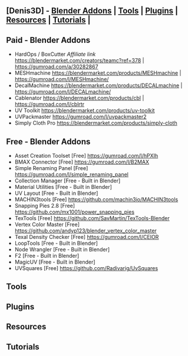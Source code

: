 ## [Denis3D] - [Blender Addons](#blender) | [Tools](#tools) | [Plugins](#plugins) | [Resources](#resources) | [Tutorials](#tutorials) |

<a name="blender"></a>
## Paid - Blender Addons

- HardOps / BoxCutter *Affiliate link* https://blendermarket.com/creators/teamc?ref=378 |  https://gumroad.com/a/30282867
- MESHmachine https://blendermarket.com/products/MESHmachine | https://gumroad.com/l/MESHmachine/
- DecalMachine https://blendermarket.com/products/DECALmachine | https://gumroad.com/l/DECALmachine/
- Cablenator https://blendermarket.com/products/cbl | https://gumroad.com/l/cblrtr
- UV Toolkit https://blendermarket.com/products/uv-toolkit
- UVPackmaster https://gumroad.com/l/uvpackmaster2
- Simply Cloth Pro https://blendermarket.com/products/simply-cloth

## Free - Blender Addons

- Asset Creation Toolset [Free] https://gumroad.com/l/hPXIh
- BMAX Connector [Free] https://gumroad.com/l/B2MAX
- Simple Renaming Panel [Free] https://gumroad.com/l/simple_renaming_panel
- Collection Manager [Free - Built in Blender]
- Material Utilities [Free - Built in Blender]
- UV Layout [Free - Built in Blender]
- MACHIN3tools [Free] https://github.com/machin3io/MACHIN3tools
- Snapping Pies 2.8 [Free] https://github.com/mx1001/power_snapping_pies
- TexTools [Free] https://github.com/SavMartin/TexTools-Blender
- Vertex Color Master [Free] https://github.com/andyp123/blender_vertex_color_master
- Texal Density Checker [Free] https://gumroad.com/l/CEIOR
- LoopTools [Free - Built in Blender]  
- Node Wrangler [Free - Built in Blender] 
- F2 [Free - Built in Blender] 
- MagicUV [Free - Built in Blender] 
- UVSquares [Free] https://github.com/Radivarig/UvSquares

<a name="tools"></a>
## Tools

<a name="plugins"></a>
## Plugins

<a name="resources"></a>
## Resources

<a name="tutorials"></a>
## Tutorials
